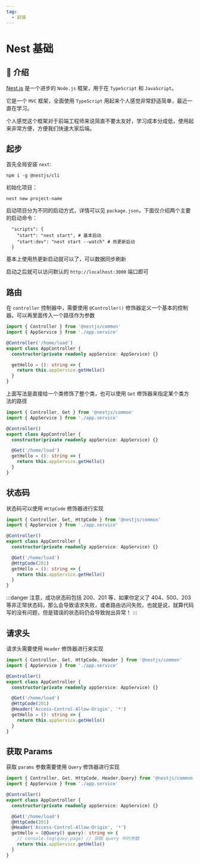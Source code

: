 ```yaml
---
tag:
  - 前端
---
```


# Nest 基础

## 🤗 介绍

[Nest.js](https://github.com/nestjs/nest) 是一个进步的 `Node.js` 框架，用于在 `TypeScript` 和 `JavaScript`。

它是一个 `MVC` 框架，全面使用 `TypeScript` 用起来个人感觉非常舒适简单，最近一直在学习。

个人感觉这个框架对于前端工程师来说简直不要太友好，学习成本分成低，使用起来非常方便，方便我们快速大家后端。

## 起步

首先全局安装 `next`:

```shell
npm i -g @nestjs/cli
```

初始化项目：

```shell
nest new project-name
```

启动项目分为不同的启动方式，详情可以见 `package.json`，下面仅介绍两个主要的启动命令：

```shell
  "scripts": {
    "start": "nest start", # 基本启动
    "start:dev": "nest start --watch" # 热更新启动
  }
```

基本上使用热更新启动就可以了，可以数据同步刷新

启动之后就可以访问默认的 `http://localhost:3000` 端口即可

## 路由

在 `controller` 控制器中，需要使用 `@Controller()` 修饰器定义一个基本的控制器。可以再里面传入一个路径作为参数

```ts
import { Controller } from '@nestjs/common'
import { AppService } from './app.service'

@Controller('/home/load')
export class AppController {
  constructor(private readonly appService: AppService) {}

  getHello = (): string => {
    return this.appService.getHello()
  }
}
```

上面写法是直接给一个类修饰了整个类，也可以使用 `Get` 修饰器来指定某个类方法的路径

```ts
import { Controller, Get } from '@nestjs/common'
import { AppService } from './app.service'

@Controller()
export class AppController {
  constructor(private readonly appService: AppService) {}

  @Get('/home/load')
  getHello = (): string => {
    return this.appService.getHello()
  }
}
```

## 状态码

状态码可以使用 `HttpCode` 修饰器进行实现

```ts
import { Controller, Get, HttpCode } from '@nestjs/common'
import { AppService } from './app.service'

@Controller()
export class AppController {
  constructor(private readonly appService: AppService) {}

  @Get('/home/load')
  @HttpCode(201)
  getHello = (): string => {
    return this.appService.getHello()
  }
}
```

:::danger
注意，成功状态码包括 200、201 等，如果你定义了 404、500、203 等非正常状态码，那么会导致请求失败，或者路由访问失败。也就是说，就算代码写的没有问题，但是错误的状态码仍会导致抛出异常！
:::

## 请求头

请求头需要使用 `Header` 修饰器进行来实现

```ts
import { Controller, Get, HttpCode, Header } from '@nestjs/common'
import { AppService } from './app.service'

@Controller()
export class AppController {
  constructor(private readonly appService: AppService) {}

  @Get('/home/load')
  @HttpCode(201)
  @Header('Access-Control-Allow-Origin', '*')
  getHello = (): string => {
    return this.appService.getHello()
  }
}
```

## 获取 Params

获取 `params` 参数需要使用 `Query` 修饰器进行实现

```ts
import { Controller, Get, HttpCode, Header,Query} from '@nestjs/common'
import { AppService } from './app.service'

@Controller()
export class AppController {
  constructor(private readonly appService: AppService) {}

  @Get('/home/load')
  @HttpCode(201)
  @Header('Access-Control-Allow-Origin', '*')
  getHello = (@Query() query): string => {
    // console.log(quey.page) // 获取 query 中的参数
    return this.appService.getHello()
  }
}
```
